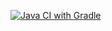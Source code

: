 [![Java CI with Gradle](https://github.com/irzh84/HW-Autotest-lesson5-task2/actions/workflows/gradle.yml/badge.svg)](https://github.com/irzh84/HW-Autotest-lesson5-task2/actions/workflows/gradle.yml)